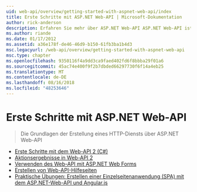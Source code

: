 ```yaml
---
uid: web-api/overview/getting-started-with-aspnet-web-api/index
title: Erste Schritte mit ASP.NET Web-API | Microsoft-Dokumentation
author: rick-anderson
description: Erfahren Sie mehr über ASP.NET Web-API ASP.NET Web-API ist ein Framework, das HTTP-Dienste erstellen, die eine breit Palette von Clients gefächerte, einschließlich Browsern erleichtert...
ms.author: riande
ms.date: 01/17/2012
ms.assetid: a36e178f-de46-46d9-b150-61fb3ba1b4d3
msc.legacyurl: /web-api/overview/getting-started-with-aspnet-web-api
msc.type: chapter
ms.openlocfilehash: 9350116f4a9dd3ca9faed402fd6f8bbba29f01a6
ms.sourcegitcommit: 45ac74e400f9f2b7dbded66297730f6f14a4eb25
ms.translationtype: MT
ms.contentlocale: de-DE
ms.lasthandoff: 08/16/2018
ms.locfileid: "48253646"
---
```

<a name="getting-started-with-aspnet-web-api"></a>Erste Schritte mit ASP.NET Web-API
====================
> Die Grundlagen der Erstellung eines HTTP-Diensts über ASP.NET Web-API


- [Erste Schritte mit dem Web-API 2 (C#)](tutorial-your-first-web-api.md)
- [Aktionsergebnisse in Web-API 2](action-results.md)
- [Verwenden des Web-API mit ASP.NET Web Forms](using-web-api-with-aspnet-web-forms.md)
- [Erstellen von Web-API-Hilfeseiten](creating-api-help-pages.md)
- [Praktische Übungen: Erstellen einer Einzelseitenanwendung (SPA) mit dem ASP.NET-Web-API und Angular.js](build-a-single-page-application-spa-with-aspnet-web-api-and-angularjs.md)
